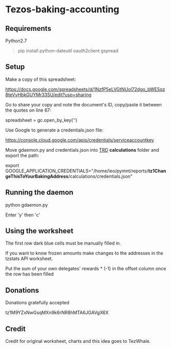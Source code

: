 # Tezos-baking-accounting

## Requirements
Python2.7

>pip install python-dateutil oauth2client gspread

## Setup
Make a copy of this spreadsheet:

https://docs.google.com/spreadsheets/d/1NzfP5eLVGtNUol72dgo_bWE5qz8teVvHbkGUYMr335U/edit?usp=sharing

Go to share your copy and note the document's ID, copy/paste it between the quotes on line 67:

spreadsheet = gc.open_by_key('')

Use Google to generate a credentials.json file:

https://console.cloud.google.com/apis/credentials/serviceaccountkey

Move gdaemon.py and credentials.json into [TRD](https://github.com/habanoz/tezos-reward-distributor) **calculations** folder and export the path:

export GOOGLE_APPLICATION_CREDENTIALS="/home/leo/pymnt/reports/**tz1ChangeThisToYourBakingAddress**/calculations/credentials.json"

## Running the daemon

python gdaemon.py

Enter 'y' then 'c'

## Using the worksheet

The first row dark blue cells must be manually filled in.

If you want to know frozen amounts make changes to the addresses in the tzstats API worksheet.

Put the sum of your own delegates' rewards * (-1) in the offset column once the row has been filled

## Donations


Donations gratefully accepted

tz1M9YZxNwGsqMXn9k6rNR8hMTA6JGAVgX6X

## Credit

Credit for original worksheet, charts and this idea goes to TezWhale.
